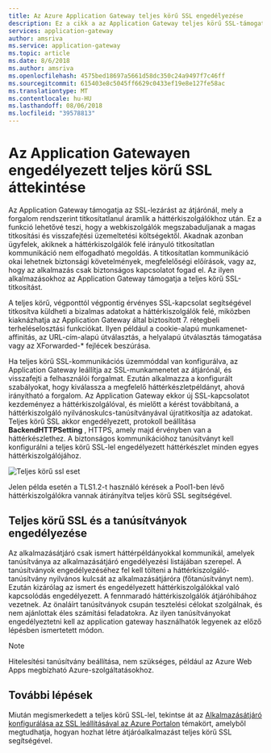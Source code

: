 ```yaml
---
title: Az Azure Application Gateway teljes körű SSL engedélyezése
description: Ez a cikk a az Application Gateway teljes körű SSL-támogatásról nyújt áttekintést.
services: application-gateway
author: amsriva
ms.service: application-gateway
ms.topic: article
ms.date: 8/6/2018
ms.author: amsriva
ms.openlocfilehash: 4575bed18697a5661d58dc350c24a9497f7c46ff
ms.sourcegitcommit: 615403e8c5045ff6629c0433ef19e8e127fe58ac
ms.translationtype: MT
ms.contentlocale: hu-HU
ms.lasthandoff: 08/06/2018
ms.locfileid: "39578813"
---
```

# <a name="overview-of-end-to-end-ssl-with-application-gateway"></a>Az Application Gatewayen engedélyezett teljes körű SSL áttekintése

Az Application Gateway támogatja az SSL-lezárást az átjárónál, mely a forgalom rendszerint titkosítatlanul áramlik a háttérkiszolgálókhoz után. Ez a funkció lehetővé teszi, hogy a webkiszolgálók megszabaduljanak a magas titkosítási és visszafejtési üzemeltetési költségektől. Akadnak azonban ügyfelek, akiknek a háttérkiszolgálók felé irányuló titkosítatlan kommunikáció nem elfogadható megoldás. A titkosítatlan kommunikáció okai lehetnek biztonsági követelmények, megfelelőségi előírások, vagy az, hogy az alkalmazás csak biztonságos kapcsolatot fogad el. Az ilyen alkalmazásokhoz az Application Gateway támogatja a teljes körű SSL-titkosítást.

A teljes körű, végponttól végpontig érvényes SSL-kapcsolat segítségével titkosítva küldheti a bizalmas adatokat a háttérkiszolgálók felé, miközben kiaknázhatja az Application Gateway által biztosított 7. rétegbeli terheléselosztási funkciókat. Ilyen például a cookie-alapú munkamenet-affinitás, az URL-cím-alapú útválasztás, a helyalapú útválasztás támogatása vagy az XForwarded-* fejlécek beszúrása.

Ha teljes körű SSL-kommunikációs üzemmóddal van konfigurálva, az Application Gateway leállítja az SSL-munkamenetet az átjárónál, és visszafejti a felhasználói forgalmat. Ezután alkalmazza a konfigurált szabályokat, hogy kiválassza a megfelelő háttérkészletpéldányt, ahová irányítható a forgalom. Az Application Gateway ekkor új SSL-kapcsolatot kezdeményez a háttérkiszolgálóval, és mielőtt a kérést továbbítaná, a háttérkiszolgáló nyilvánoskulcs-tanúsítványával újratitkosítja az adatokat. Teljes körű SSL akkor engedélyezett, protokoll beállítása **BackendHTTPSetting** , HTTPS, amely majd érvényben van a háttérkészlethez. A biztonságos kommunikációhoz tanúsítványt kell konfigurálni a teljes körű SSL-lel engedélyezett háttérkészlet minden egyes háttérkiszolgálójához.

![Teljes körű ssl eset][1]

Jelen példa esetén a TLS1.2-t használó kérések a Pool1-ben lévő háttérkiszolgálókra vannak átirányítva teljes körű SSL segítségével.

## <a name="end-to-end-ssl-and-whitelisting-of-certificates"></a>Teljes körű SSL és a tanúsítványok engedélyezése

Az alkalmazásátjáró csak ismert háttérpéldányokkal kommunikál, amelyek tanúsítványa az alkalmazásátjáró engedélyezési listájában szerepel. A tanúsítványok engedélyezéséhez fel kell tölteni a háttérkiszolgáló-tanúsítvány nyilvános kulcsát az alkalmazásátjáróra (főtanúsítványt nem). Ezután kizárólag az ismert és engedélyezett háttérkiszolgálókkal való kapcsolódás engedélyezett. A fennmaradó háttérkiszolgálók átjáróhibához vezetnek. Az önaláírt tanúsítványok csupán tesztelési célokat szolgálnak, és nem ajánlottak éles számítási feladatokra. Az ilyen tanúsítványokat engedélyeztetni kell az application gateway használhatók legyenek az előző lépésben ismertetett módon.

> [!NOTE]
> Hitelesítési tanúsítvány beállítása, nem szükséges, például az Azure Web Apps megbízható Azure-szolgáltatásokhoz.

## <a name="next-steps"></a>További lépések

Miután megismerkedett a teljes körű SSL-lel, tekintse át az [Alkalmazásátjáró konfigurálása az SSL leállításával az Azure Portalon](create-ssl-portal.md) témakört, amelyből megtudhatja, hogyan hozhat létre átjáróalkalmazást teljes körű SSL segítségével.

<!--Image references-->

[1]: ./media/ssl-overview/scenario.png
